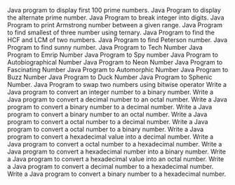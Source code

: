 Java program to display first 100 prime numbers.
Java Program to display the alternate prime number.
Java Program to break integer into digits.
Java Program to print Armstrong number between a given range.
Java Program to find smallest of three number using ternary.
Java Program to find the HCF and LCM of two numbers.
Java Program to find Peterson number.
Java Program to find sunny number.
Java Program to Tech Number
Java Program to Emrip Number
Java Program to Spy number
Java Program to Autobiographical Number
Java Program to Neon Number
Java Program to Fascinating Number
Java Program to Automorphic Number
Java Program to Buzz Number
Java Program to Duck Number
Java Program to Sphenic Number. 
Java Program to swap two numbers using bitwise operator
Write a Java program to convert an integer number to a binary number.
Write a Java program to convert a decimal number to an octal number.
Write a Java program to convert a binary number to a decimal number.
Write a Java program to convert a binary number to an octal number.
Write a Java program to convert a octal number to a decimal number.
Write a Java program to convert a octal number to a binary number.
Write a Java program to convert a hexadecimal value into a decimal number.
Write a Java program to convert a octal number to a hexadecimal number.
Write a Java program to convert a hexadecimal number into a binary number. 
Write a Java program to convert a hexadecimal value into an octal number.
Write a Java program to convert a decimal number to a hexadecimal number.
Write a Java program to convert a binary number to a hexadecimal number.